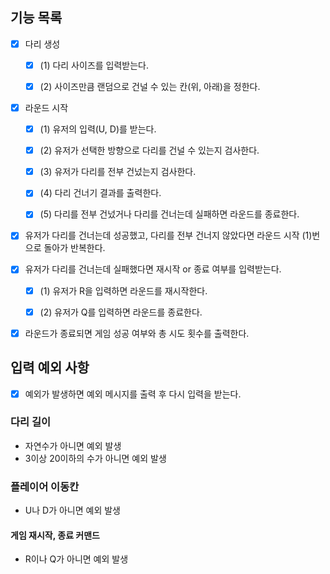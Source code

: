 ## 기능 목록

- [x] 다리 생성
  - [x] (1) 다리 사이즈를 입력받는다.
  - [x] (2) 사이즈만큼 랜덤으로 건널 수 있는 칸(위, 아래)을 정한다.


- [x] 라운드 시작
  - [x] (1) 유저의 입력(U, D)를 받는다.
  - [x] (2) 유저가 선택한 방향으로 다리를 건널 수 있는지 검사한다.
  - [x] (3) 유저가 다리를 전부 건넜는지 검사한다.
  - [x] (4) 다리 건너기 결과를 출력한다.
  - [x] (5) 다리를 전부 건넜거나 다리를 건너는데 실패하면 라운드를 종료한다.


- [x] 유저가 다리를 건너는데 성공했고, 다리를 전부 건너지 않았다면 라운드 시작 (1)번으로 돌아가 반복한다. 


- [x] 유저가 다리를 건너는데 실패했다면 재시작 or 종료 여부를 입력받는다.
  - [x] (1) 유저가 R을 입력하면 라운드를 재시작한다.
  - [x] (2) 유저가 Q를 입력하면 라운드를 종료한다.


- [x] 라운드가 종료되면 게임 성공 여부와 총 시도 횟수를 출력한다.


## 입력 예외 사항
- [x] 예외가 발생하면 예외 메시지를 출력 후 다시 입력을 받는다.

### 다리 길이

* 자연수가 아니면 예외 발생
* 3이상 20이하의 수가 아니면 예외 발생

### 플레이어 이동칸

* U나 D가 아니면 예외 발생

#### 게임 재시작, 종료 커맨드

* R이나 Q가 아니면 예외 발생